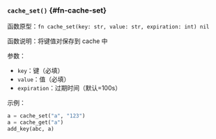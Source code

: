 ### `cache_set()` {#fn-cache-set}

函数原型：`fn cache_set(key: str, value: str, expiration: int) nil`

函数说明：将键值对保存到 cache 中

参数：

- `key`：键（必填）
- `value`：值（必填）
- `expiration`：过期时间（默认=100s）

示例：

```python
a = cache_set("a", "123")
a = cache_get("a")
add_key(abc, a)
```

